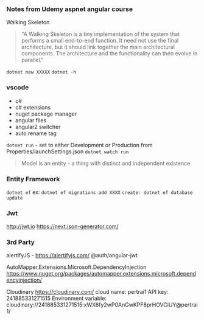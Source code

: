 ### Notes from Udemy aspnet angular course

Walking Skeleton
> "A Walking Skeleton is a tiny implementation of the system that performs a small end-to-end function. It need not use the final architecture, but it should link together the main architectural components. The architecture and the functionality can then evolve in parallel."

`dotnet new XXXXX`
`dotnet -h`

### vscode
* c#
* c# extensions
* nuget package manager
* angular files
* angular2 switcher
* auto rename tag

`dotnet run` - set to either Development or Production from Properties/launchSettings.json
`dotnet watch run`

> Model is an entity - a thing with distinct and independent existence

### Entity Framework
`dotnet ef`
ex:
`dotnet ef migrations add XXXX`
`create: dotnet ef database update`

### Jwt

http://jwt.io
https://next.json-generator.com/

### 3rd Party

alertifyJS - https://alertifyjs.com/
@auth/angular-jwt

AutoMapper.Extensions.Microsoft.DependencyInjection
https://www.nuget.org/packages/automapper.extensions.microsoft.dependencyinjection/

Cloudinary
https://cloudinary.com/
cloud name: pertrai1
API key: 241885331271515
Environment variable: cloudinary://241885331271515:xWX6fy2wP0AnGwKPF8prHOVCiUY@pertrai1/
